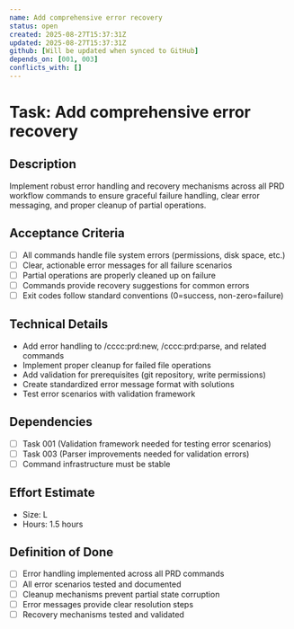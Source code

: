 ```yaml
---
name: Add comprehensive error recovery
status: open
created: 2025-08-27T15:37:31Z
updated: 2025-08-27T15:37:31Z
github: [Will be updated when synced to GitHub]
depends_on: [001, 003]
conflicts_with: []
---
```


# Task: Add comprehensive error recovery

## Description
Implement robust error handling and recovery mechanisms across all PRD workflow commands to ensure graceful failure handling, clear error messaging, and proper cleanup of partial operations.

## Acceptance Criteria
- [ ] All commands handle file system errors (permissions, disk space, etc.)
- [ ] Clear, actionable error messages for all failure scenarios
- [ ] Partial operations are properly cleaned up on failure
- [ ] Commands provide recovery suggestions for common errors
- [ ] Exit codes follow standard conventions (0=success, non-zero=failure)

## Technical Details
- Add error handling to /cccc:prd:new, /cccc:prd:parse, and related commands
- Implement proper cleanup for failed file operations
- Add validation for prerequisites (git repository, write permissions)
- Create standardized error message format with solutions
- Test error scenarios with validation framework

## Dependencies
- [ ] Task 001 (Validation framework needed for testing error scenarios)
- [ ] Task 003 (Parser improvements needed for validation errors)
- [ ] Command infrastructure must be stable

## Effort Estimate
- Size: L
- Hours: 1.5 hours

## Definition of Done
- [ ] Error handling implemented across all PRD commands
- [ ] All error scenarios tested and documented
- [ ] Cleanup mechanisms prevent partial state corruption
- [ ] Error messages provide clear resolution steps
- [ ] Recovery mechanisms tested and validated